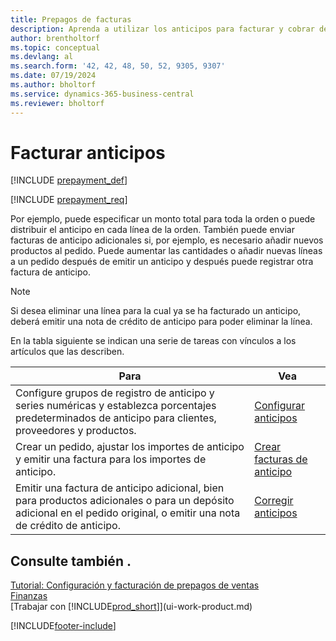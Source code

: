 ```yaml
---
title: Prepagos de facturas
description: Aprenda a utilizar los anticipos para facturar y cobrar depósitos de los clientes y remitir depósitos a los proveedores en Business Central.
author: brentholtorf
ms.topic: conceptual
ms.devlang: al
ms.search.form: '42, 42, 48, 50, 52, 9305, 9307'
ms.date: 07/19/2024
ms.author: bholtorf
ms.service: dynamics-365-business-central
ms.reviewer: bholtorf
---
```


# Facturar anticipos

[!INCLUDE [prepayment_def](includes/prepayment_def.md)]

[!INCLUDE [prepayment_req](includes/prepayment_req.md)]

Por ejemplo, puede especificar un monto total para toda la orden o puede distribuir el anticipo en cada línea de la orden. También puede enviar facturas de anticipo adicionales si, por ejemplo, es necesario añadir nuevos productos al pedido. Puede aumentar las cantidades o añadir nuevas líneas a un pedido después de emitir un anticipo y después puede registrar otra factura de anticipo.  

> [!NOTE]
> Si desea eliminar una línea para la cual ya se ha facturado un anticipo, deberá emitir una nota de crédito de anticipo para poder eliminar la línea.

En la tabla siguiente se indican una serie de tareas con vínculos a los artículos que las describen.

|**Para**|**Vea**|  
|------------|-------------|  
|Configure grupos de registro de anticipo y series numéricas y establezca porcentajes predeterminados de anticipo para clientes, proveedores y productos.|[Configurar anticipos](finance-set-up-prepayments.md)|
|Crear un pedido, ajustar los importes de anticipo y emitir una factura para los importes de anticipo.|[Crear facturas de anticipo](finance-how-to-create-prepayment-invoices.md)|  
|Emitir una factura de anticipo adicional, bien para productos adicionales o para un depósito adicional en el pedido original, o emitir una nota de crédito de anticipo.|[Corregir anticipos](finance-how-to-correct-prepayments.md)|  

## Consulte también .

[Tutorial: Configuración y facturación de prepagos de ventas](walkthrough-setting-up-and-invoicing-sales-prepayments.md)  
[Finanzas](finance.md)  
[Trabajar con [!INCLUDE[prod_short](includes/prod_short.md)]](ui-work-product.md)  


[!INCLUDE[footer-include](includes/footer-banner.md)]
